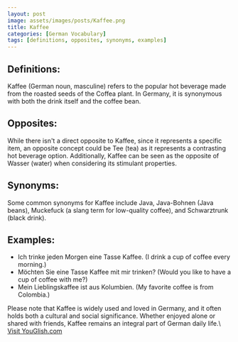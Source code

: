 ```yaml
---
layout: post
image: assets/images/posts/Kaffee.png
title: Kaffee
categories: [German Vocabulary]
tags: [definitions, opposites, synonyms, examples]
---
```


## Definitions:

Kaffee (German noun, masculine) refers to the popular hot beverage made from the roasted seeds of the Coffea plant. In Germany, it is synonymous with both the drink itself and the coffee bean.

## Opposites:

While there isn't a direct opposite to Kaffee, since it represents a specific item, an opposite concept could be Tee (tea) as it represents a contrasting hot beverage option. Additionally, Kaffee can be seen as the opposite of Wasser (water) when considering its stimulant properties.

## Synonyms:

Some common synonyms for Kaffee include Java, Java-Bohnen (Java beans), Muckefuck (a slang term for low-quality coffee), and Schwarztrunk (black drink).

## Examples:

- Ich trinke jeden Morgen eine Tasse Kaffee. (I drink a cup of coffee every morning.)
- Möchten Sie eine Tasse Kaffee mit mir trinken? (Would you like to have a cup of coffee with me?)
- Mein Lieblingskaffee ist aus Kolumbien. (My favorite coffee is from Colombia.)

Please note that Kaffee is widely used and loved in Germany, and it often holds both a cultural and social significance. Whether enjoyed alone or shared with friends, Kaffee remains an integral part of German daily life.\ <a id="yg-widget-0" class="youglish-widget" data-query="Kaffee" data-lang="german" data-components="8412" data-auto-start="0" data-bkg-color="theme_light" data-title="How%20to%20pronounce%20Kaffee%20in%20German"  rel="nofollow" href="https://youglish.com">Visit YouGlish.com</a><script async src="https://youglish.com/public/emb/widget.js" charset="utf-8"></script>